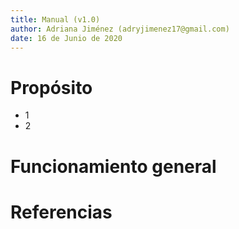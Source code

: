 ```yaml
---
title: Manual (v1.0)
author: Adriana Jiménez (adryjimenez17@gmail.com)
date: 16 de Junio de 2020
---
```


# Propósito

- 1
- 2

# Funcionamiento general

# Referencias
